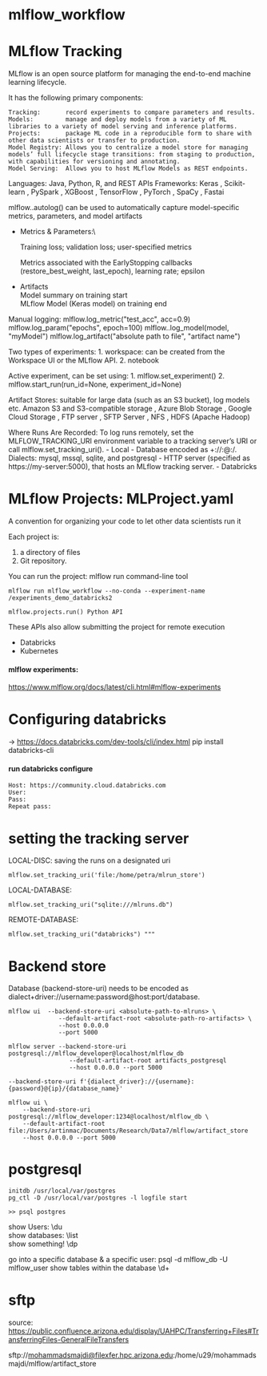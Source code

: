 # mlflow_workflow

# MLflow Tracking

MLflow is an open source platform for managing the end-to-end machine learning lifecycle.

It has the following primary components:

    Tracking:       record experiments to compare parameters and results.
    Models:         manage and deploy models from a variety of ML libraries to a variety of model serving and inference platforms.
    Projects:       package ML code in a reproducible form to share with other data scientists or transfer to production.
    Model Registry: Allows you to centralize a model store for managing models’ full lifecycle stage transitions: from staging to production, with capabilities for versioning and annotating.
    Model Serving:  Allows you to host MLflow Models as REST endpoints.

Languages:    Java, Python, R, and REST APIs
Frameworks:   Keras , Scikit-learn , PySpark , XGBoost , TensorFlow , PyTorch , SpaCy , Fastai


mlflow.<framework>.autolog()
can be used to automatically capture  model-specific metrics, parameters, and model artifacts

- Metrics & Parameters:\

    Training loss; validation loss; user-specified metrics

    Metrics associated with the EarlyStopping callbacks (restore_best_weight, last_epoch), learning rate; epsilon

- Artifacts \
    Model summary on training start \
    MLflow Model (Keras model) on training end

Manual logging:
    mlflow.log_metric("test_acc", acc=0.9)
    mlflow.log_param("epochs", epoch=100)
    mlflow.<framework>.log_model(model, "myModel")
    mlflow.log_artifact("absolute path to file", "artifact name")

Two types of experiments:
    1. workspace: can be created from the Workspace UI or the MLflow API.
    2. notebook


Active experiment, can be set using:
    1. mlflow.set_experiment()
    2. mlflow.start_run(run_id=None, experiment_id=None)

Artifact Stores: suitable for large data (such as an S3 bucket), log models etc.
    Amazon S3 and S3-compatible storage , Azure Blob Storage  , Google Cloud Storage  , FTP server , SFTP Server , NFS , HDFS (Apache Hadoop)


Where Runs Are Recorded:
    To log runs remotely, set the MLFLOW_TRACKING_URI environment variable to a tracking server’s URI or call mlflow.set_tracking_uri().
    - Local
    - Database encoded as <dialect>+<driver>://<username>:<password>@<host>:<port>/<database>.
        Dialects: mysql, mssql, sqlite, and postgresql
    - HTTP server (specified as https://my-server:5000), that hosts an MLflow tracking server.
    - Databricks



# MLflow Projects: MLProject.yaml
A convention for organizing your code to let other data scientists run it

Each project is:
1) a directory of files
2) Git repository.

You can run the project:
    mlflow run command-line tool

    mlflow run mlflow_workflow --no-conda --experiment-name /experiments_demo_databricks2

    mlflow.projects.run() Python API

These APIs also allow submitting the project for remote execution
- Databricks
- Kubernetes

#### mlflow experiments:
https://www.mlflow.org/docs/latest/cli.html#mlflow-experiments


# Configuring databricks
-> https://docs.databricks.com/dev-tools/cli/index.html
pip install databricks-cli

#### run databricks configure
    Host: https://community.cloud.databricks.com
    User:
    Pass:
    Repeat pass:


# setting the tracking server
LOCAL-DISC: saving the runs on a designated uri

    mlflow.set_tracking_uri('file:/home/petra/mlrun_store')

LOCAL-DATABASE:

    mlflow.set_tracking_uri("sqlite:///mlruns.db")

REMOTE-DATABASE:

    mlflow.set_tracking_uri("databricks") """

# Backend store
Database (backend-store-uri) needs to be encoded as dialect+driver://username:password@host:port/database.

    mlflow ui  --backend-store-uri <absolute-path-to-mlruns> \
                  --default-artifact-root <absolute-path-ro-artifacts> \
                  --host 0.0.0.0
                  --port 5000

    mlflow server --backend-store-uri postgresql://mlflow_developer@localhost/mlflow_db
                     --default-artifact-root artifacts_postgresql
                     --host 0.0.0.0 --port 5000

    --backend-store-uri f'{dialect_driver}://{username}:{password}@{ip}/{database_name}'

    mlflow ui \
        --backend-store-uri postgresql://mlflow_developer:1234@localhost/mlflow_db \
        --default-artifact-root file:/Users/artinmac/Documents/Research/Data7/mlflow/artifact_store
        --host 0.0.0.0 --port 5000

# postgresql
    initdb /usr/local/var/postgres
    pg_ctl -D /usr/local/var/postgres -l logfile start

    >> psql postgres

show Users: \du \
show databases: \list \
show something! \dp

go into a specific database & a specific user:
    psql -d mlflow_db -U mlflow_user
show tables within the database
    \d+

# sftp
source: <https://public.confluence.arizona.edu/display/UAHPC/Transferring+Files#TransferringFiles-GeneralFileTransfers>

sftp://mohammadsmajdi@filexfer.hpc.arizona.edu:/home/u29/mohammadsmajdi/mlflow/artifact_store
